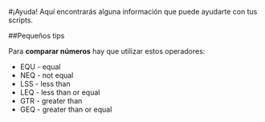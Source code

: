 #¡Ayuda!
Aquí encontrarás alguna información que puede ayudarte con tus scripts.

##Pequeños tips

Para **comparar números** hay que utilizar estos operadores:
- EQU - equal
- NEQ - not equal
- LSS - less than
- LEQ - less than or equal
- GTR - greater than
- GEQ - greater than or equal
